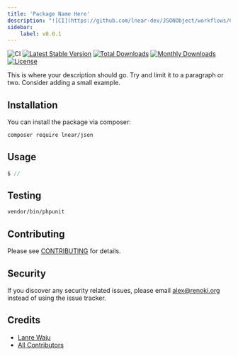 ```yaml
---
title: 'Package Name Here'
description: "![CI](https://github.com/lnear-dev/JSONObject/workflows/CI/badge.svg?branch=master)\n[![Latest Stable Version](https://poser.pugx.org/lnear-dev/json/v/stable)](https://packagist.org/packages/lnear-dev/json)\n[![Total Downloads](https://poser.pugx.org/lnear-dev/json/downloads)](https://packagist.org/packages/lnear-dev/json)\n[![Monthly Downloads](https://poser.pugx.org/lnear-dev/json/d/monthly)](https://packagist.org/packages/lnear-dev/json)\n[![License](https://poser.pugx.org/lnear-dev/json/license)](https://packagist.org/packages/lnear-dev/json)\n\nThis is where your description should go. Try and limit it..."
sidebar:
    label: v0.0.1
---
```

![CI](https://github.com/lnear-dev/JSONObject/workflows/CI/badge.svg?branch=master)
[![Latest Stable Version](https://poser.pugx.org/lnear-dev/json/v/stable)](https://packagist.org/packages/lnear-dev/json)
[![Total Downloads](https://poser.pugx.org/lnear-dev/json/downloads)](https://packagist.org/packages/lnear-dev/json)
[![Monthly Downloads](https://poser.pugx.org/lnear-dev/json/d/monthly)](https://packagist.org/packages/lnear-dev/json)
[![License](https://poser.pugx.org/lnear-dev/json/license)](https://packagist.org/packages/lnear-dev/json)

This is where your description should go. Try and limit it to a paragraph or two. Consider adding a small example.

## Installation

You can install the package via composer:

```bash
composer require lnear/json
```

## Usage

```php
$ //
```

## Testing

```bash
vendor/bin/phpunit
```

## Contributing

Please see [CONTRIBUTING](CONTRIBUTING.md) for details.

## Security

If you discover any security related issues, please email alex@renoki.org instead of using the issue tracker.

## Credits

- [Lanre Waju](https://github.com/oplanre)
- [All Contributors](../../contributors)